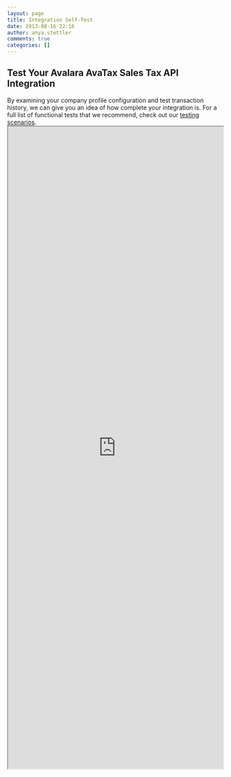 ```yaml
---
layout: page
title: Integration Self-Test
date: 2013-08-16 22:16
author: anya.stettler
comments: true
categories: []
---
```

<h2>Test Your Avalara AvaTax Sales Tax API Integration</h2>
By examining your company profile configuration and test transaction history, we can give you an idea of how complete your integration is. For a full list of functional tests that we recommend, check out our <a href="/api-documentation/avatax-15-api/designing-your-integration/testing-your-integration-to-avatax">testing scenarios</a>.

<iframe src="http://self-cert.azurewebsites.net/" width="100%" height="1500" scrolling="no"></iframe>
